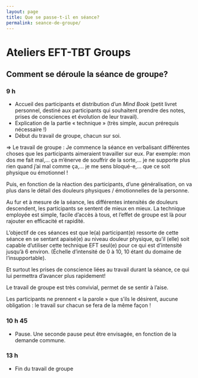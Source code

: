 ```yaml
---
layout: page
title: Que se passe-t-il en séance?
permalink: seance-de-groupe/
---
```


# Ateliers EFT-TBT Groups

## Comment se déroule la séance de groupe?

### 9 h

- Accueil des participants et distribution d’un *Mind Book* (petit livret personnel, destiné aux participants qui souhaitent prendre des notes, prises de consciences et évolution de leur travail).
- Explication de la partie « technique » (très simple, aucun prérequis nécessaire !)
- Début du travail de groupe, chacun sur soi.

⇒ Le travail de groupe : Je commence la séance en verbalisant différentes choses que les participants aimeraient travailler sur eux. Par exemple: mon dos me fait mal,... ça m’énerve de souffrir de la sorte,... je ne supporte plus rien quand j’ai mal comme ça,... je me sens bloqué-e,... que ce soit physique ou émotionnel !

Puis, en fonction de la réaction des participants, d’une généralisation, on va plus dans le détail des douleurs physiques / émotionnelles de la personne.

Au fur et à mesure de la séance, les différentes intensités de douleurs descendent, les participants se sentent de mieux en mieux. La technique employée est simple, facile d’accès  à tous, et l’effet de groupe est là pour rajouter en efficacité et rapidité.

L’objectif de ces séances est que le(a) participant(e) ressorte de cette séance en se sentant apaisé(e) au niveau douleur physique, qu’il (elle) soit capable d’utiliser cette technique EFT seul(e) pour ce qui est d’intensité jusqu’à 6 environ. (Échelle d’intensité de 0 à 10, 10 étant du domaine de l’insupportable).

Et surtout les prises de conscience liées au travail durant la séance, ce qui lui permettra d’avancer plus rapidement!

Le travail de groupe est très convivial, permet de se sentir à l’aise.

Les participants ne prennent « la parole » que s’ils le désirent, aucune obligation : le travail sur chacun se fera de la même façon !

### 10 h 45

- Pause. Une seconde pause peut être envisagée, en fonction de la demande commune.

### 13 h

- Fin du travail de groupe

